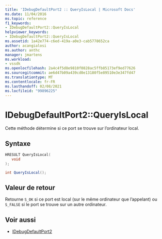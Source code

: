 ```yaml
---
title: 'IDebugDefaultPort2 :: QueryIsLocal | Microsoft Docs'
ms.date: 11/04/2016
ms.topic: reference
f1_keywords:
- IDebugDefaultPort2::QueryIsLocal
helpviewer_keywords:
- IDebugDefaultPort2::QueryIsLocal
ms.assetid: 1a42e774-c6ed-419a-a0e3-cab5778652ca
author: acangialosi
ms.author: anthc
manager: jmartens
ms.workload:
- vssdk
ms.openlocfilehash: 2a4c4f5d8e9810f0828ac5ffb85173ef9ed77626
ms.sourcegitcommit: ae6d47b09a439cd0e13180f5e89510e3e347fd47
ms.translationtype: MT
ms.contentlocale: fr-FR
ms.lasthandoff: 02/08/2021
ms.locfileid: "99896225"
---
```

# <a name="idebugdefaultport2queryislocal"></a>IDebugDefaultPort2::QueryIsLocal
Cette méthode détermine si ce port se trouve sur l’ordinateur local.

## <a name="syntax"></a>Syntaxe

```cpp
HRESULT QueryIsLocal(
   void
);
```

```csharp
int QueryIsLocal();
```

## <a name="return-value"></a>Valeur de retour
 Retourne `S_OK` si ce port est local (sur le même ordinateur que l’appelant) ou `S_FALSE` si le port se trouve sur un autre ordinateur.

## <a name="see-also"></a>Voir aussi
- [IDebugDefaultPort2](../../../extensibility/debugger/reference/idebugdefaultport2.md)
